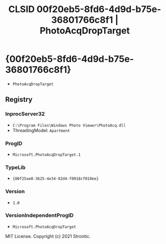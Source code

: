 ﻿---
title: "CLSID 00f20eb5-8fd6-4d9d-b75e-36801766c8f1 | PhotoAcqDropTarget"
excerpt: What is COM-Object CLSID 00f20eb5-8fd6-4d9d-b75e-36801766c8f1?
---

# {00f20eb5-8fd6-4d9d-b75e-36801766c8f1}

* `PhotoAcqDropTarget`

## Registry


### InprocServer32

* `C:\Program Files\Windows Photo Viewer\PhotoAcq.dll`
* ThreadingModel: `Apartment`

### ProgID

* `Microsoft.PhotoAcqDropTarget.1`

### TypeLib

* `{00f25ae8-3625-4e34-92d4-f0918cf010ee}`

### Version

* `1.0`

### VersionIndependentProgID

* `Microsoft.PhotoAcqDropTarget`

MIT License. Copyright (c) 2021 Strontic.


